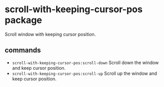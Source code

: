 # scroll-with-keeping-cursor-pos package

Scroll window with keeping cursor position.

## commands
* `scroll-with-keeping-cursor-pos:scroll-down`
  Scroll down the window and keep cursor position.
* `scroll-with-keeping-cursor-pos:scroll-up`
  Scroll up the window and keep cursor position.
